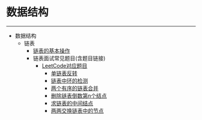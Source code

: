 # 数据结构
------------------------
* 数据结构
	* 链表
		*  [链表的基本操作](https://github.com/Han-YLun/DataStructureAndAlgorithm/blob/master/%E6%95%B0%E6%8D%AE%E7%BB%93%E6%9E%84/%E9%93%BE%E8%A1%A8%E7%9A%84%E5%9F%BA%E6%9C%AC%E6%93%8D%E4%BD%9C/%E9%93%BE%E8%A1%A8%E7%9A%84%E5%9F%BA%E6%9C%AC%E6%93%8D%E4%BD%9C.cpp)
		* 链表面试常见题目(含题目链接)
			* [LeetCode对应题目](https://github.com/Han-YLun/DataStructureAndAlgorithm/blob/master/%E6%95%B0%E6%8D%AE%E7%BB%93%E6%9E%84/%E9%93%BE%E8%A1%A8%E9%A2%98%E7%9B%AE/linked-list-question.txt)
				* [单链表反转](https://github.com/Han-YLun/DataStructureAndAlgorithm/blob/master/%E6%95%B0%E6%8D%AE%E7%BB%93%E6%9E%84/%E9%93%BE%E8%A1%A8%E9%A2%98%E7%9B%AE/reverse-linked-list.cpp)
				* [链表中环的检测](https://github.com/Han-YLun/DataStructureAndAlgorithm/blob/master/%E6%95%B0%E6%8D%AE%E7%BB%93%E6%9E%84/%E9%93%BE%E8%A1%A8%E9%A2%98%E7%9B%AE/linked-list-cycle.cpp)
				* [两个有序的链表合并](https://github.com/Han-YLun/DataStructureAndAlgorithm/blob/master/%E6%95%B0%E6%8D%AE%E7%BB%93%E6%9E%84/%E9%93%BE%E8%A1%A8%E9%A2%98%E7%9B%AE/merge-two-sorted-lists.cpp) 
				* [删除链表倒数第n个结点](https://github.com/Han-YLun/DataStructureAndAlgorithm/blob/master/%E6%95%B0%E6%8D%AE%E7%BB%93%E6%9E%84/%E9%93%BE%E8%A1%A8%E9%A2%98%E7%9B%AE/remove-nth-node-from-end-of-list.cpp)
				* [求链表的中间结点](https://github.com/Han-YLun/DataStructureAndAlgorithm/blob/master/%E6%95%B0%E6%8D%AE%E7%BB%93%E6%9E%84/%E9%93%BE%E8%A1%A8%E9%A2%98%E7%9B%AE/middle-of-the-linked-list.cpp)
				* [两两交换链表中的节点](https://github.com/Han-YLun/DataStructureAndAlgorithm/blob/master/%E6%95%B0%E6%8D%AE%E7%BB%93%E6%9E%84/%E9%93%BE%E8%A1%A8%E9%A2%98%E7%9B%AE/swap-nodes-in-pairs.cpp)